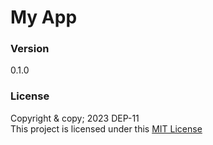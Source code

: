 # My App

### Version
0.1.0

### License
Copyright & copy; 2023 DEP-11<br> 
This project is licensed under this [MIT License](License.txt)